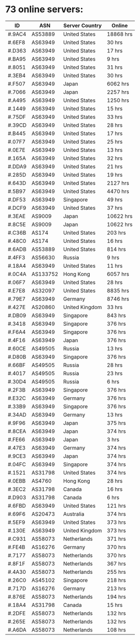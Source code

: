 # 73 online servers:

| ID | ASN | Server Country | Online |
| ------ | ------ | ------ | ------ |
| #.9AC4 | AS53889 | United States | 18868 hrs |
| #.6EF8 | AS63949 | United States | 30 hrs |
| #.D363 | AS63949 | United States | 17 hrs |
| #.BA95 | AS63949 | United States | 9 hrs |
| #.8051 | AS63949 | United States | 31 hrs |
| #.3EB4 | AS63949 | United States | 30 hrs |
| #.F507 | AS63949 | Japan | 6062 hrs |
| #.7066 | AS63949 | Japan | 2257 hrs |
| #.A495 | AS63949 | United States | 1250 hrs |
| #.1449 | AS63949 | United States | 15 hrs |
| #.75DF | AS63949 | United States | 33 hrs |
| #.39CD | AS63949 | United States | 28 hrs |
| #.B445 | AS63949 | United States | 17 hrs |
| #.07F7 | AS63949 | United States | 25 hrs |
| #.0E7E | AS63949 | United States | 13 hrs |
| #.165A | AS63949 | United States | 32 hrs |
| #.DDA9 | AS63949 | United States | 21 hrs |
| #.285D | AS63949 | United States | 19 hrs |
| #.643D | AS63949 | United States | 2127 hrs |
| #.5B97 | AS63949 | United States | 4470 hrs |
| #.DF53 | AS63949 | Singapore | 49 hrs |
| #.DCF9 | AS63949 | United States | 37 hrs |
| #.3EAE | AS9009 | Japan | 10622 hrs |
| #.8C5E | AS9009 | Japan | 10622 hrs |
| #.C36B | AS174 | United States | 203 hrs |
| #.48C0 | AS174 | United States | 16 hrs |
| #.6ADB | AS53889 | United States | 814 hrs |
| #.4FF3 | AS56630 | Russia | 9 hrs |
| #.18A4 | AS63949 | United States | 11 hrs |
| #.0C4A | AS133752 | Hong Kong | 6057 hrs |
| #.06F7 | AS63949 | United States | 28 hrs |
| #.E7E8 | AS32097 | United States | 8835 hrs |
| #.79E7 | AS63949 | Germany | 8746 hrs |
| #.427E | AS20860 | United Kingdom | 33 hrs |
| #.DB09 | AS63949 | Singapore | 843 hrs |
| #.3418 | AS63949 | Singapore | 376 hrs |
| #.F6A4 | AS63949 | Singapore | 376 hrs |
| #.4F16 | AS63949 | Japan | 376 hrs |
| #.60CE | AS49505 | Russia | 13 hrs |
| #.D80B | AS63949 | Singapore | 376 hrs |
| #.66BF | AS49505 | Russia | 28 hrs |
| #.4017 | AS49505 | Russia | 23 hrs |
| #.30D4 | AS49505 | Russia | 6 hrs |
| #.2F3B | AS63949 | Singapore | 376 hrs |
| #.E32C | AS63949 | Germany | 376 hrs |
| #.33B9 | AS63949 | Singapore | 376 hrs |
| #.34AD | AS63949 | Germany | 13 hrs |
| #.9F96 | AS63949 | Japan | 375 hrs |
| #.8CEA | AS63949 | Japan | 374 hrs |
| #.FE66 | AS63949 | Japan | 3 hrs |
| #.47E3 | AS63949 | Germany | 374 hrs |
| #.9CE3 | AS63949 | Japan | 374 hrs |
| #.04FC | AS63949 | Singapore | 374 hrs |
| #.1521 | AS31798 | United States | 374 hrs |
| #.0EBB | AS4760 | Hong Kong | 28 hrs |
| #.3EC2 | AS31798 | Canada | 16 hrs |
| #.D903 | AS31798 | Canada | 6 hrs |
| #.6FBD | AS63949 | United States | 121 hrs |
| #.69F6 | AS20473 | Australia | 374 hrs |
| #.5EF9 | AS63949 | United States | 373 hrs |
| #.130E | AS63949 | United Kingdom | 373 hrs |
| #.C931 | AS58073 | Netherlands | 371 hrs |
| #.FE4B | AS16276 | Germany | 370 hrs |
| #.7177 | AS58073 | Netherlands | 370 hrs |
| #.8F1F | AS58073 | Netherlands | 367 hrs |
| #.4A30 | AS58073 | Netherlands | 255 hrs |
| #.26C0 | AS45102 | Singapore | 218 hrs |
| #.717D | AS16276 | Germany | 213 hrs |
| #.876E | AS58073 | Netherlands | 194 hrs |
| #.18A4 | AS31798 | Canada | 15 hrs |
| #.2DFE | AS58073 | Netherlands | 132 hrs |
| #.265E | AS58073 | Netherlands | 132 hrs |
| #.A6DA | AS58073 | Netherlands | 108 hrs |

